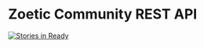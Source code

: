 Zoetic Community REST API
=========================

 [![Stories in Ready](https://badge.waffle.io/zoetic-community/zoetic-space-api.svg?label=ready&title=Ready)](http://waffle.io/zoetic-community/zoetic-space-api) 